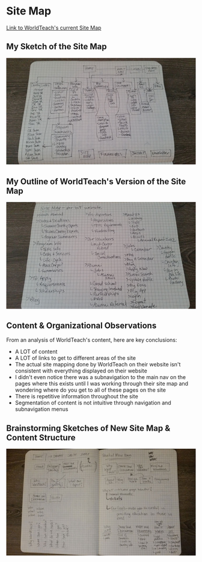 # Site Map

[Link to WorldTeach's current Site Map](http://www.worldteach.org/site/c.buLRIbNOIbJ2G/b.6150653/k.D65E/Site_Map/apps/sitemap/sitemap.asp)

## My Sketch of the Site Map 

![My sketch of the site map](images/my_sitemap_sketch.jpg)

## My Outline of WorldTeach's Version of the Site Map

![My outline of WorldTeach's version of the site map](images/wt_version_sitemap_outline.jpg)

## Content & Organizational Observations

From an analysis of WorldTeach's content, here are key conclusions:

* A LOT of content
* A LOT of links to get to different areas of the site
* The actual site mapping done by WorldTeach on their website isn't consistent with everything displayed on their website
* I didn't even notice there was a subnavigation to the main nav on the pages where this exists until I was working through their site map and wondering where do you get to all of these pages on the site
* There is repetitive information throughout the site
* Segmentation of content is not intuitive through navigation and subnavigation menus

## Brainstorming Sketches of New Site Map & Content Structure

![Brainstorm sketches of site map and nav ideas](images/brainstorm_new_sitemap_nav.jpg)
